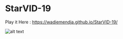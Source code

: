 # StarVID-19

Play it Here : https://wadiemendja.github.io/StarVID-19/

![alt text](https://imgur.com/u99h9uk.gif)
